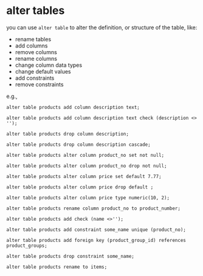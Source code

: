 # alter tables

you can use `alter table` to alter the definition, or structure of the table, like:

* rename tables
* add columns
* remove columns
* rename columns
* change column data types
* change default values
* add constraints
* remove constraints

e.g.,
    
    alter table products add column description text;

    alter table products add column description text check (description <> '');

    alter table products drop column description;

    alter table products drop column description cascade;

    alter table products alter column product_no set not null;

    alter table products alter column product_no drop not null;

    alter table products alter column price set default 7.77;

    alter table products alter column price drop default ;

    alter table products alter column price type numeric(10, 2);

    alter table products rename column product_no to product_number;

    alter table products add check (name <>'');

    alter table products add constraint some_name unique (product_no);

    alter table products add foreign key (product_group_id) references product_groups;

    alter table products drop constraint some_name;

    alter table products rename to items;
